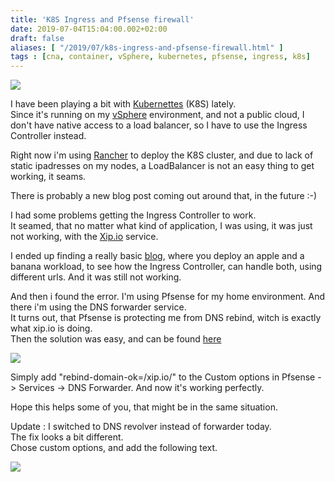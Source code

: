 ```yaml
---
title: 'K8S Ingress and Pfsense firewall'
date: 2019-07-04T15:04:00.002+02:00
draft: false
aliases: [ "/2019/07/k8s-ingress-and-pfsense-firewall.html" ]
tags : [cna, container, vSphere, kubernetes, pfsense, ingress, k8s]
---
```


[![](https://mapr.com/products/kubernetes/assets/k8s-logo.png)](https://mapr.com/products/kubernetes/assets/k8s-logo.png)

I have been playing a bit with [Kubernettes](https://kubernetes.io/) (K8S) lately.  
Since it's running on my [vSphere](https://www.vmware.com/products/vsphere.html) environment, and not a public cloud, I don't have native access to a load balancer, so I have to use the Ingress Controller instead.  
  
Right now i'm using [Rancher](https://rancher.com/) to deploy the K8S cluster, and due to lack of static ipadresses on my nodes, a LoadBalancer is not an easy thing to get working, it seams.  
  
There is probably a new blog post coming out around that, in the future :-)  
  
I had some problems getting the Ingress Controller to work.  
It seamed, that no matter what kind of application, I was using, it was just not working, with the [Xip.io](http://xip.io/) service.  
  
I ended up finding a really basic [blog](https://matthewpalmer.net/kubernetes-app-developer/articles/kubernetes-ingress-guide-nginx-example.html), where you deploy an apple and a banana workload, to see how the Ingress Controller, can handle both, using different urls. And it was still not working.  
  
And then i found the error. I'm using Pfsense for my home environment. And there i'm using the DNS forwarder service.  
It turns out, that Pfsense is protecting me from DNS rebind, witch is exactly what xip.io is doing.  
Then the solution was easy, and can be found [here](https://docs.netgate.com/pfsense/en/latest/dns/dns-rebinding-protections.html)  
  

[![](https://1.bp.blogspot.com/-Fs7rlyQBC3s/XR32_nRrOjI/AAAAAAAB0eg/9P3AXc9vCVclGgr5EPEh7xGRkrkDsR-1gCLcBGAs/s640/Sk%25C3%25A6rmbillede%2B2019-07-04%2Bkl.%2B14.54.03.png)](https://1.bp.blogspot.com/-Fs7rlyQBC3s/XR32_nRrOjI/AAAAAAAB0eg/9P3AXc9vCVclGgr5EPEh7xGRkrkDsR-1gCLcBGAs/s1600/Sk%25C3%25A6rmbillede%2B2019-07-04%2Bkl.%2B14.54.03.png)

  
Simply add "rebind-domain-ok=/xip.io/" to the Custom options in Pfsense -> Services -> DNS Forwarder. And now it's working perfectly.  
  
Hope this helps some of you, that might be in the same situation.  
  
Update : I switched to DNS revolver instead of forwarder today.  
The fix looks a bit different.  
Chose custom options, and add the following text.  

[![](https://1.bp.blogspot.com/-RnWnKPVhFp8/XR-jlWfctHI/AAAAAAAB0j4/Bz0rCzZJK1Qf_EPQHx5dr5soFzsVePG4QCLcBGAs/s640/Sk%25C3%25A6rmbillede%2B2019-07-05%2Bkl.%2B21.21.57.png)](https://1.bp.blogspot.com/-RnWnKPVhFp8/XR-jlWfctHI/AAAAAAAB0j4/Bz0rCzZJK1Qf_EPQHx5dr5soFzsVePG4QCLcBGAs/s1600/Sk%25C3%25A6rmbillede%2B2019-07-05%2Bkl.%2B21.21.57.png)